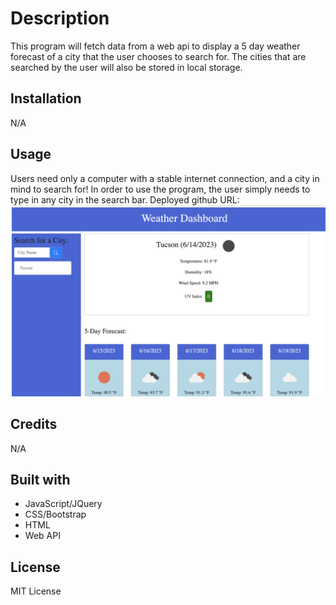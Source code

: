 # Description
This program will fetch data from a web api to display a 5 day weather forecast of a city that the user chooses to search for. The cities that are searched by the user will also be stored in local storage.

## Installation
N/A

## Usage
Users need only a computer with a stable internet connection, and a city in mind to search for!
In order to use the program, the user simply needs to type in any city in the search bar.
Deployed github URL: 
![weather-dash-screenshot](./assets/images/weather-dash-screenshot.png)

## Credits
N/A

## Built with
* JavaScript/JQuery
* CSS/Bootstrap
* HTML
* Web API
## License
MIT License